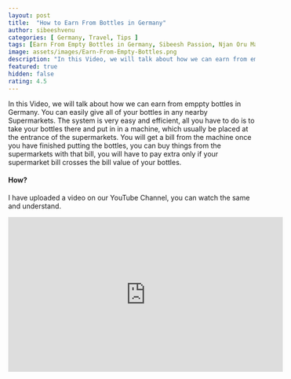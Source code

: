 ```yaml
---
layout: post
title:  "How to Earn From Bottles in Germany"
author: sibeeshvenu
categories: [ Germany, Travel, Tips ]
tags: [Earn From Empty Bottles in Germany, Sibeesh Passion, Njan Oru Malayali, ഞാൻ ഒരു മലയാളി, Germaniyile Nalukal, Recycling Bottles in Germany, Easy Money, Do not throw bottles, Germany, Malayali in Germany, Indians in Germany, Keralite in Germany, Malayalees in Germany, Recycling Bottles in Germany, Easy Money, Do not throw bottles]
image: assets/images/Earn-From-Empty-Bottles.png
description: "In this Video, we will talk about how we can earn from emppty bottles in Germany."
featured: true
hidden: false
rating: 4.5
---
```


In this Video, we will talk about how we can earn from emppty bottles in Germany. You can easily give all of your bottles in any nearby Supermarkets. The system is very easy and efficient, all you have to do is to take your bottles there and put in in a machine, which usually be placed at the entrance of the supermarkets. You will get a bill from the machine once you have finished putting the bottles, you can buy things from the supermarkets with that bill, you will have to pay extra only if your supermarket bill crosses the bill value of your bottles. 

#### How?

I have uploaded a video on our YouTube Channel, you can watch the same and understand. 

<iframe width="560" height="315" src="https://www.youtube.com/embed/lK7M2V0RAS8" frameborder="0" allow="accelerometer; autoplay; encrypted-media; gyroscope; picture-in-picture" allowfullscreen></iframe>
